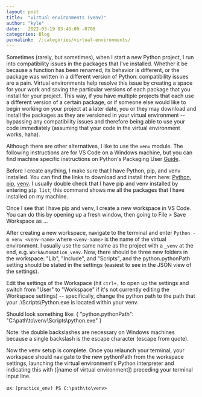 ```yaml
---
layout:	post
title:	"virtual environments (venv)"
author: "kyle"
date:	2022-03-19 03:46:00 -0700
categories:	Blog
permalink:	/:categories/virtual-environments/
---
```

Sometimes (rarely, but sometimes), when I start a new Python project, I run into compatibility issues in the packages that I've installed. Whether it be because a function has been renamed, its behavior is different, or the package was written in a different version of Python: compatibility issues are a pain. Virtual environments help resolve this issue by creating a space for your work and saving the particular versions of each package that you install for your project. This way, if you have multiple projects that each use a different version of a certain package, or if someone else would like to begin working on your project at a later date, you or they may download and install the packages as they are versioned in your virtual environment -- bypassing any compatibility issues and therefore being able to use your code immediately (assuming that your code in the virtual environment works, haha).

Although there are other alternatives, I like to use the `venv` module. The following instructions are for VS Code on a Windows machine, but you can find machine specific instructions on Python's Packaging User [Guide].

Before I create anything, I make sure that I have Python, pip, and venv installed. You can find the links to download and install them here: [Python], [pip], [venv]. I usually double check that I have pip and venv installed by entering `pip list`; this command shows me all the packages that I have installed on my machine.

Once I see that I have pip and venv, I create a new workspace in VS Code. You can do this by opening up a fresh window, then going to File > Save Workspace as ...

After creating a new workspace, navigate to the terminal and enter `Python -m venv <venv-name>` where `<venv-name>` is the name of the virtual environment. I usually use the same name as the project with a `_venv` at the end, e.g. `WorkAutomation_venv`. Now, there should be three new folders in the workspace: "Lib", "Include", and "Scripts", and the python.pythonPath setting should be stated in the settings (easiest to see in the JSON view of the settings).

Edit the settings of the Workspace (hit `ctrl+,` to open up the settings and switch from "User" to "Workspace" if it's not currently editing the Workspace settings) -- specifically, change the python path to the path that your .\Scripts\Python.exe is located within your venv.

Should look something like:
{
	"python.pythonPath":
		"C:\\path\\to\\venv\\Scripts\\python.exe"
}

Note: the double backslashes are necessary on Windows machines because a single backslash is the escape character (escape from quote).

Now the venv setup is complete. Once you relaunch your terminal, your workspace should navigate to the new pythonPath from the workspace settings, launching the virtual environment's Python interpreter and indicating this with ([name of virtual environment]) preceding your terminal input line.

ex:
`(practice_env) PS C:\path\to\venv>`

[Guide]: https://packaging.python.org/en/latest/tutorials/installing-packages/#creating-virtual-environments
[Python]: https://www.python.org/downloads/
[Pip]: https://pip.pypa.io/en/stable/installation/
[venv]: https://docs.python.org/3/library/venv.html